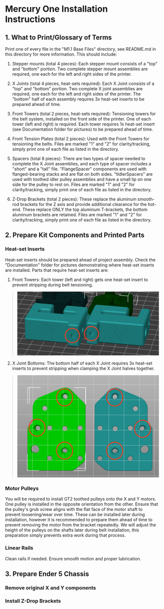# Mercury One Installation Instructions

## 1. What to Print/Glossary of Terms

Print one of every file in the "M1.1 Base Files" directory, see README.md in this directory for more information. This should include:

1. Stepper mounts (total 4 pieces): Each stepper mount consists of a "top" and "bottom" portion. Two complete stepper mount assemblies are required, one each for the left and right sides of the printer.

2. X Joints (total 4 pieces, heat-sets required): Each X Joint consists of a "top" and "bottom" portion. Two complete X joint assemblies are required, one each for the left and right sides of the printer. The "bottom" half of each assembly requires 3x heat-set inserts to be prepared ahead of time.

3. Front Towers (total 2 pieces, heat-sets required): Tensioning towers for the belt system, installed on the front side of the printer. One of each tower (left and right) is required. Each tower requires 1x heat-set insert (see Documentation folder for pictures) to be prepared ahead of time.

4. Front Tension Plates (total 2 pieces): Used with the Front Towers for tensioning the belts. Files are marked "1" and "2" for clarity/tracking, simply print one of each file as listed in the directory.

5. Spacers (total 8 pieces): There are two types of spacer needed to complete the X Joint assemblies, and each type of spacer includes a "short" and a "tall" file. "FlangeSpacer" components are used with flanged-bearing stacks and are flat on both sides. "tIdlerSpacers" are used with toothed idler pulley assemblies and have a small lip on one side for the pulley to rest on. Files are marked "1" and "2" for clarity/tracking, simply print one of each file as listed in the directory.

6. Z-Drop Brackets (total 2 pieces): These replace the aluminum smooth-rod brackets for the Z axis and provide additional clearance for the hot-end. These replace ONLY the top aluminum T-brackets, the bottom aluminum brackets are retained. Files are marked "1" and "2" for clarity/tracking, simply print one of each file as listed in the directory.

## 2. Prepare Kit Components and Printed Parts

### Heat-set Inserts

Heat-set inserts should be prepared ahead of project assembly. Check the "Documentation" folder for pictures demonstrating where heat-set inserts are installed. Parts that require heat-set inserts are:

1. Front Towers: Each tower (left and right) gets one heat-set insert to prevent stripping during belt tensioning.

> ![m1_tensioner_heatsets.png](m1_tensioner_heatsets.png)

2. X Joint Bottoms: The bottom half of each X Joint requires 3x heat-set inserts to prevent stripping when clamping the X Joint halves together.

> ![m1_xjoints_heatsets.png](m1_xjoints_heatsets.png)

### Motor Pulleys

You will be required to install GT2 toothed pulleys onto the X and Y motors. One pulley is installed in the opposite orientation from the other. Ensure that the pulley's grub screw aligns with the flat face of the motor shaft to prevent loosening/wear over time. These can be installed later during installation, however it is recommended to prepare them ahead of time to prevent removing the motor from the bracket repeatedly. We will adjust the height of the pulleys on the shafts later during belt installation, this preparation simply prevents extra work during that process.

### Linear Rails

Clean rails if needed. Ensure smooth motion and proper lubrication.

## 3. Prepare Ender 5 Chassis

### Remove original X and Y components

### Install Z-Drop Brackets
